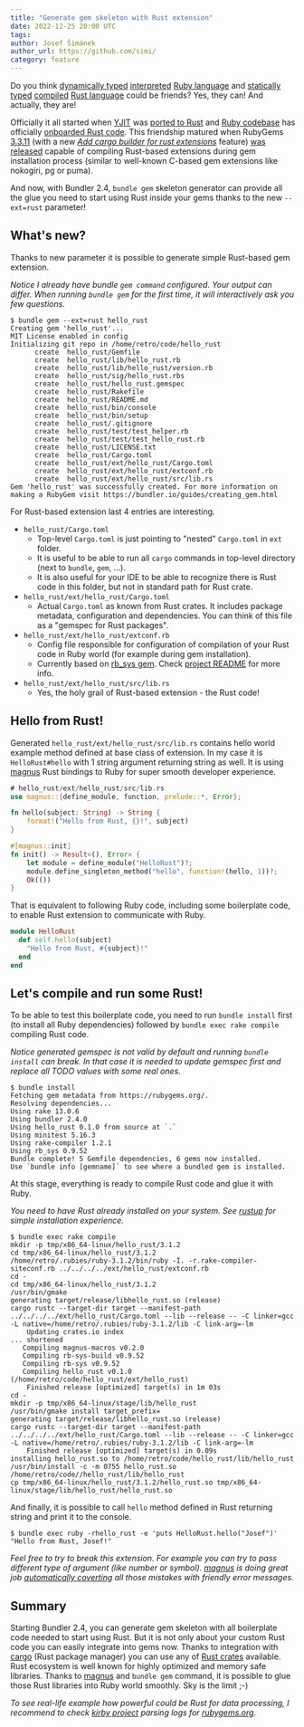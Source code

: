 ```yaml
---
title: "Generate gem skeleton with Rust extension"
date: 2022-12-25 20:00 UTC
tags:
author: Josef Šimánek
author_url: https://github.com/simi/
category: feature
---
```


Do you think [dynamically typed](https://en.wikipedia.org/wiki/Dynamic_programming_language) [interpreted](https://en.wikipedia.org/wiki/Interpreter_(computing)) [Ruby language](https://www.ruby-lang.org/) and [statically typed](https://en.wikipedia.org/wiki/Type_system#Static_type_checking) [compiled](https://en.wikipedia.org/wiki/Compiled_language) [Rust language](https://www.rust-lang.org/) could be friends? Yes, they can! And actually, they are!

Officially it all started when [YJIT](https://github.com/ruby/ruby/blob/d5635dfe36588b04d3dd6065ab4e422f51629b11/doc/yjit/yjit.md) was [ported to Rust](https://bugs.ruby-lang.org/issues/18481) and [Ruby codebase](https://github.com/ruby/ruby) has officially [onboarded Rust code](https://github.com/ruby/ruby/tree/master/yjit/src). This friendship matured when RubyGems [3.3.11](https://rubygems.org/gems/rubygems-update/versions/3.3.11) (with a new [*Add cargo builder for rust extensions*](https://github.com/rubygems/rubygems/pull/5175) feature) [was released](https://blog.rubygems.org/2022/04/07/3.3.11-released.html) capable of compiling Rust-based extensions during gem installation process (similar to well-known C-based gem extensions like nokogiri, pg or puma).

And now, with Bundler 2.4, `bundle gem` skeleton generator can provide all the glue you need to start using Rust inside your gems thanks to the new `--ext=rust` parameter!

## What's new?

Thanks to new parameter it is possible to generate simple Rust-based gem extension.

*Notice I already have bundle `gem command` configured. Your output can differ. When running `bundle gem` for the first time, it will interactively ask you few questions.*

~~~
$ bundle gem --ext=rust hello_rust
Creating gem 'hello_rust'...
MIT License enabled in config
Initializing git repo in /home/retro/code/hello_rust
      create  hello_rust/Gemfile
      create  hello_rust/lib/hello_rust.rb
      create  hello_rust/lib/hello_rust/version.rb
      create  hello_rust/sig/hello_rust.rbs
      create  hello_rust/hello_rust.gemspec
      create  hello_rust/Rakefile
      create  hello_rust/README.md
      create  hello_rust/bin/console
      create  hello_rust/bin/setup
      create  hello_rust/.gitignore
      create  hello_rust/test/test_helper.rb
      create  hello_rust/test/test_hello_rust.rb
      create  hello_rust/LICENSE.txt
      create  hello_rust/Cargo.toml
      create  hello_rust/ext/hello_rust/Cargo.toml
      create  hello_rust/ext/hello_rust/extconf.rb
      create  hello_rust/ext/hello_rust/src/lib.rs
Gem 'hello_rust' was successfully created. For more information on making a RubyGem visit https://bundler.io/guides/creating_gem.html
~~~

For Rust-based extension last 4 entries are interesting.

- `hello_rust/Cargo.toml`
    - Top-level `Cargo.toml` is just pointing to "nested" `Cargo.toml` in `ext` folder.
    - It is useful to be able to run all `cargo` commands in top-level directory (next to `bundle`, `gem`, ...).
    - It is also useful for your IDE to be able to recognize there is Rust code in this folder, but not in standard path for Rust crate.
- `hello_rust/ext/hello_rust/Cargo.toml`
    - Actual `Cargo.toml` as known from Rust crates. It includes package metadata, configuration and dependencies. You can think of this file as a "gemspec for Rust packages".
- `hello_rust/ext/hello_rust/extconf.rb`
    - Config file responsible for configuration of compilation of your Rust code in Ruby world (for example during gem installation).
    - Currently based on [rb_sys gem](https://github.com/oxidize-rb/rb-sys/tree/main/gem#the-rb_sys-gem). Check [project README](https://github.com/oxidize-rb/rb-sys/tree/main/gem#create_rust_makefile) for more info.
- `hello_rust/ext/hello_rust/src/lib.rs`
    - Yes, the holy grail of Rust-based extension - the Rust code!

## Hello from Rust!

Generated `hello_rust/ext/hello_rust/src/lib.rs` contains hello world example method defined at base class of extension. In my case it is `HelloRust#hello` with 1 string argument returning string as well. It is using [magnus](https://github.com/matsadler/magnus) Rust bindings to Ruby for super smooth developer experience.

~~~rust
# hello_rust/ext/hello_rust/src/lib.rs
use magnus::{define_module, function, prelude::*, Error};

fn hello(subject: String) -> String {
    format!("Hello from Rust, {}!", subject)
}

#[magnus::init]
fn init() -> Result<(), Error> {
    let module = define_module("HelloRust")?;
    module.define_singleton_method("hello", function!(hello, 1))?;
    Ok(())
}
~~~

That is equivalent to following Ruby code, including some boilerplate code, to enable Rust extension to communicate with Ruby.

~~~ruby
module HelloRust
  def self.hello(subject)
    "Hello from Rust, #{subject}!"
  end
end
~~~

## Let's compile and run some Rust!

To be able to test this boilerplate code, you need to run `bundle install` first (to install all Ruby dependencies) followed by `bundle exec rake compile` compiling Rust code.

*Notice generated gemspec is not valid by default and running `bundle install` can break. In that case it is needed to update gemspec first and replace all TODO values with some real ones.*

~~~
$ bundle install
Fetching gem metadata from https://rubygems.org/.
Resolving dependencies...
Using rake 13.0.6
Using bundler 2.4.0
Using hello_rust 0.1.0 from source at `.`
Using minitest 5.16.3
Using rake-compiler 1.2.1
Using rb_sys 0.9.52
Bundle complete! 5 Gemfile dependencies, 6 gems now installed.
Use `bundle info [gemname]` to see where a bundled gem is installed.
~~~

At this stage, everything is ready to compile Rust code and glue it with Ruby.

*You need to have Rust already installed on your system. See [rustup](https://rustup.rs/) for simple installation experience.*

~~~
$ bundle exec rake compile
mkdir -p tmp/x86_64-linux/hello_rust/3.1.2                                                                                                                                             
cd tmp/x86_64-linux/hello_rust/3.1.2                                                                                                                                                   
/home/retro/.rubies/ruby-3.1.2/bin/ruby -I. -r.rake-compiler-siteconf.rb ../../../../ext/hello_rust/extconf.rb             
cd -                                           
cd tmp/x86_64-linux/hello_rust/3.1.2
/usr/bin/gmake
generating target/release/libhello_rust.so (release)
cargo rustc --target-dir target --manifest-path ../../../../ext/hello_rust/Cargo.toml --lib --release -- -C linker=gcc -L native=/home/retro/.rubies/ruby-3.1.2/lib -C link-arg=-lm
    Updating crates.io index
... shortened
   Compiling magnus-macros v0.2.0
   Compiling rb-sys-build v0.9.52
   Compiling rb-sys v0.9.52
   Compiling hello_rust v0.1.0 (/home/retro/code/hello_rust/ext/hello_rust)
    Finished release [optimized] target(s) in 1m 03s
cd -
mkdir -p tmp/x86_64-linux/stage/lib/hello_rust
/usr/bin/gmake install target_prefix=
generating target/release/libhello_rust.so (release)
cargo rustc --target-dir target --manifest-path ../../../../ext/hello_rust/Cargo.toml --lib --release -- -C linker=gcc -L native=/home/retro/.rubies/ruby-3.1.2/lib -C link-arg=-lm
    Finished release [optimized] target(s) in 0.09s
installing hello_rust.so to /home/retro/code/hello_rust/lib/hello_rust
/usr/bin/install -c -m 0755 hello_rust.so /home/retro/code//hello_rust/lib/hello_rust
cp tmp/x86_64-linux/hello_rust/3.1.2/hello_rust.so tmp/x86_64-linux/stage/lib/hello_rust/hello_rust.so
~~~

And finally, it is possible to call `hello` method defined in Rust returning string and print it to the console.

~~~
$ bundle exec ruby -rhello_rust -e 'puts HelloRust.hello("Josef")'
"Hello from Rust, Josef!"
~~~

*Feel free to try to break this extension. For example you can try to pass different type of argument (like number or symbol). [magnus](https://github.com/matsadler/magnus) is doing great job [automatically coverting](https://github.com/matsadler/magnus#defining-methods) all those mistakes with friendly error messages.*

## Summary

Starting Bundler 2.4, you can generate gem skeleton with all boilerplate code needed to start using Rust. But it is not only about your custom Rust code you can easily integrate into gems now. Thanks to integration with [cargo](https://doc.rust-lang.org/cargo/) (Rust package manager) you can use any of [Rust crates](https://crates.io/) available. Rust ecosystem is well known for highly optimized and memory safe libraries. Thanks to [magnus](https://github.com/matsadler/magnus) and `bundle gem` command, it is possible to glue those Rust libraries into Ruby world smoothly. Sky is the limit ;-)

*To see real-life example how powerful could be Rust for data processing, I recommend to check [kirby project](https://github.com/rubytogether/kirby) parsing logs for [rubygems.org](http://rubygems.org/).*
